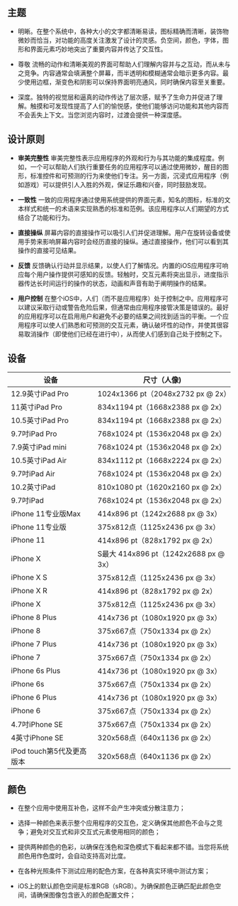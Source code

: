 ## 主题

* 明晰。在整个系统中，各种大小的文字都清晰易读，图标精确而清晰，装饰物微妙而恰当，对功能的高度关注激发了设计的灵感。负空间，颜色，字体，图形和界面元素巧妙地突出了重要内容并传达了交互性。

* 尊敬 流畅的动作和清晰美观的界面可帮助人们理解内容并与之互动，而从未与之竞争。内容通常会填满整个屏幕，而半透明和模糊通常会暗示更多内容。最少使用边框，渐变色和阴影可以保持界面明亮通风，同时确保内容至关重要。

* 深度。独特的视觉层和逼真的动作传达了层次感，赋予了生命力并促进了理解。触摸和可发现性提高了人们的愉悦感，使他们能够访问功能和其他内容而不会丢失上下文。当您浏览内容时，过渡会提供一种深度感。

## 设计原则

* **审美完整性** 审美完整性表示应用程序的外观和行为与其功能的集成程度。例如，一个可以帮助人们执行重要任务的应用程序可以通过使用微妙，醒目的图形，标准控件和可预测的行为来使他们专注。另一方面，沉浸式应用程序（例如游戏）可以提供引人入胜的外观，保证乐趣和兴奋，同时鼓励发现。

* **一致性** 一致的应用程序通过使用系统提供的界面元素，知名的图标，标准的文本样式和统一的术语来实现熟悉的标准和范例。该应用程序以人们期望的方式结合了功能和行为。

* **直接操纵** 屏幕内容的直接操作可以吸引人们并促进理解。用户在旋转设备或使用手势来影响屏幕内容时会经历直接的操纵。通过直接操作，他们可以看到其操作的直接可见结果。

* **反馈** 反馈确认行动并显示结果，以使人们了解情况。内置的iOS应用程序可响应每个用户操作提供可感知的反馈。轻触时，交互元素将突出显示，进度指示器传达长时间运行的操作的状态，动画和声音有助于阐明操作的结果。

* **用户控制** 在整个iOS中，人们（而不是应用程序）处于控制之中。应用程序可以建议采取行动或警告危险后果，但通常由应用程序接管决策是错误的。最好的应用程序可以在启用用户和避免不必要的结果之间找到适当的平衡。一个应用程序可以使人们熟悉和可预测的交互元素，确认破坏性的动作，并使其很容易取消操作（即使他们已经在进行中），从而使人们感到自己处于控制之下。

## 设备

| 设备|尺寸（人像)|
|  ----  | ----  |
|12.9英寸iPad Pro|	1024x1366 pt（2048x2732 px @ 2x）|
|11英寸iPad Pro|	834x1194 pt（1668x2388 px @ 2x）|
|10.5英寸iPad Pro|	834x1194 pt（1668x2388 px @ 2x）|
|9.7吋iPad Pro	|768x1024 pt（153​​6x2048 px @ 2x）|
|7.9英寸iPad mini|	768x1024 pt（153​​6x2048 px @ 2x）|
|10.5英寸iPad Air|	834x1112 pt（1668x2224 px @ 2x）|
|9.7吋iPad Air|	768x1024 pt（153​​6x2048 px @ 2x）|
|10.2英寸iPad|	810x1080 pt（1620x2160 px @ 2x）|
|9.7吋iPad|	768x1024 pt（153​​6x2048 px @ 2x）|
|iPhone 11专业版Max	|414x896 pt（1242x2688 px @ 3x）|
|iPhone 11专业版	|375x812点（1125x2436 px @ 3x）|
|iPhone 11|	414x896 pt（828x1792 px @ 2x）|
|iPhone X |S最大	414x896 pt（1242x2688 px @ 3x）|
|iPhone X S	|375x812点（1125x2436 px @ 3x）|
|iPhone X R|	414x896 pt（828x1792 px @ 2x）|
|iPhone X	|375x812点（1125x2436 px @ 3x）|
|iPhone 8 Plus|	414x736 pt（1080x1920 px @ 3x）|
|iPhone 8	|375x667点（750x1334 px @ 2x）|
|iPhone 7 Plus|	414x736 pt（1080x1920 px @ 3x）|
|iPhone 7	|375x667点（750x1334 px @ 2x）|
|iPhone 6s Plus|	414x736 pt（1080x1920 px @ 3x）|
|iPhone 6s	|375x667点（750x1334 px @ 2x）|
|iPhone 6 Plus	|414x736 pt（1080x1920 px @ 3x）|
|iPhone 6	|375x667点（750x1334 px @ 2x）|
|4.7吋iPhone SE	|375x667点（750x1334 px @ 2x）|
|4英寸iPhone SE	|320x568点（640x1136 px @ 2x）
|iPod touch第5代及更高版本	|320x568点（640x1136 px @ 2x）|


## 颜色
* 在整个应用中使用互补色，这样不会产生冲突或分散注意力；

* 选择一种颜色来表示整个应用程序的交互色，定义确保其他颜色不会与之竞争；避免对交互式和非交互式元素使用相同的颜色；

* 提供两种颜色的色彩，以确保在浅色和深色模式下看起来都不错。当您将系统颜色用作色度时，会自动支持高对比度。

* 在各种光照条件下测试应用的配色方案，在各种真实环境中测试方案；

* iOS上的默认颜色空间是标准RGB（sRGB）。为确保颜色正确匹配此颜色空间，请确保图像包含嵌入的颜色配置文件；

